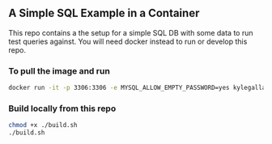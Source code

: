 ## A Simple SQL Example in a Container
This repo contains a the setup for a simple SQL DB with some data to run test queries against. You will need docker instead to run or develop this repo.

### To pull the image and run
```bash
docker run -it -p 3306:3306 -e MYSQL_ALLOW_EMPTY_PASSWORD=yes kylegallatin/ml-python-cookbook-mysql --secure-file-priv=/
```

### Build locally from this repo
```bash
chmod +x ./build.sh
./build.sh
```
